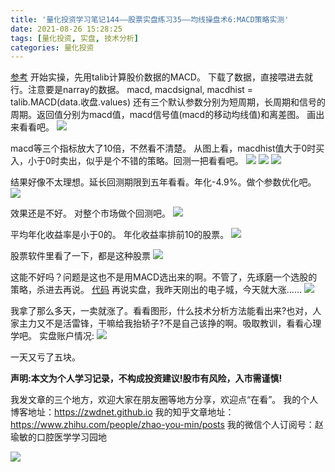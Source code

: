 ```yaml
---
title: '量化投资学习笔记144——股票实盘练习35——均线操盘术6:MACD策略实测'
date: 2021-08-26 15:28:25
tags: [量化投资, 实盘, 技术分析]
categories: 量化投资
---
```

[参考](https://www.jianshu.com/p/ad9c80c7bf0a)
开始实操，先用talib计算股价数据的MACD。
下载了数据，直接喂进去就行。注意要是narray的数据。
macd, macdsignal, macdhist = talib.MACD(data.收盘.values)
还有三个默认参数分别为短周期，长周期和信号的周期。返回值分别为macd值，macd信号值(macd的移动均线值)和离差图。
画出来看看吧。
![](https://zymblog-1258069789.cos.ap-chengdu.myqcloud.com/blog0178-QTLearn/114/01.jpg)

macd等三个指标放大了10倍，不然看不清楚。
从图上看，macdhist值大于0时买入，小于0时卖出，似乎是个不错的策略。回测一把看看吧。
![](https://zymblog-1258069789.cos.ap-chengdu.myqcloud.com/blog0178-QTLearn/114/02.jpg)
![](https://zymblog-1258069789.cos.ap-chengdu.myqcloud.com/blog0178-QTLearn/114/03.png)
![](https://zymblog-1258069789.cos.ap-chengdu.myqcloud.com/blog0178-QTLearn/114/04.jpg)



结果好像不太理想。延长回测期限到五年看看。年化-4.9%。做个参数优化吧。
![](https://zymblog-1258069789.cos.ap-chengdu.myqcloud.com/blog0178-QTLearn/114/05.jpg)

效果还是不好。
对整个市场做个回测吧。
![](https://zymblog-1258069789.cos.ap-chengdu.myqcloud.com/blog0178-QTLearn/114/06.jpg)

平均年化收益率是小于0的。
年化收益率排前10的股票。
![](https://zymblog-1258069789.cos.ap-chengdu.myqcloud.com/blog0178-QTLearn/114/07.jpg)

股票软件里看了一下，都是这种股票
![](https://zymblog-1258069789.cos.ap-chengdu.myqcloud.com/blog0178-QTLearn/114/08.jpg)

这能不好吗？问题是这也不是用MACD选出来的啊。不管了，先琢磨一个选股的策略，杀进去再说。
[代码](https://github.com/zwdnet/stockpractice/blob/main/macd/macd.py)
再说实盘，我昨天刚出的电子城，今天就大涨……
![](https://zymblog-1258069789.cos.ap-chengdu.myqcloud.com/blog0178-QTLearn/114/09.jpg)

我拿了那么多天，一卖就涨了。看看图形，什么技术分析方法能看出来?也对，人家主力又不是活雷锋，干嘛给我抬轿子?不是自己该挣的啊。吸取教训，看看心理学吧。
实盘账户情况:
![](https://zymblog-1258069789.cos.ap-chengdu.myqcloud.com/blog0178-QTLearn/114/10.jpg)

一天又亏了五块。




**声明:本文为个人学习记录，不构成投资建议!股市有风险，入市需谨慎!**








我发文章的三个地方，欢迎大家在朋友圈等地方分享，欢迎点“在看”。
我的个人博客地址：https://zwdnet.github.io
我的知乎文章地址： https://www.zhihu.com/people/zhao-you-min/posts
我的微信个人订阅号：赵瑜敏的口腔医学学习园地








![](https://zymblog-1258069789.cos.ap-chengdu.myqcloud.com/other/wx.jpg)